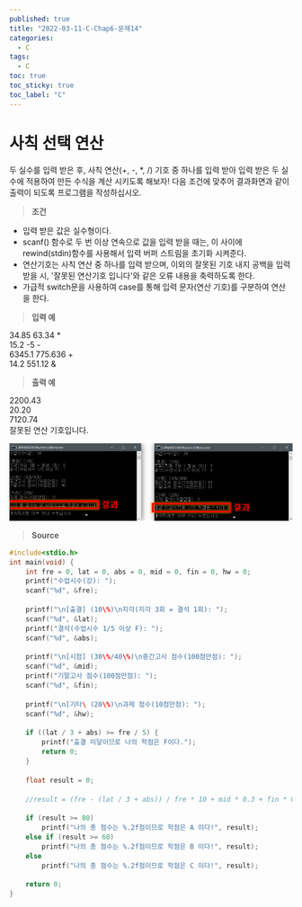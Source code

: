 ```yaml
---
published: true
title: "2022-03-11-C-Chap6-문제14"
categories:
  - C
tags:
  - C
toc: true
toc_sticky: true
toc_label: "C"
---
```


# 사칙 선택 연산

두 실수를 입력 받은 후, 사칙 연산(+, -, \*, /) 기호 중 하나를 입력 받아 입력 받은 두 실수에 적용하여 만든 수식을 계산 시키도록 해보자! 다음 조건에 맞추어 결과화면과 같이 출력이 되도록 프로그램을 작성하십시오.

> **조건**

- 입력 받은 값은 실수형이다.
- scanf() 함수로 두 번 이상 연속으로 값을 입력 받을 때는, 이 사이에 rewind(stdin)함수를 사용해서 입력 버퍼 스트림을 초기화 시켜준다.
- 연산기호는 사칙 연산 중 하나를 입력 받으며, 이외의 잘못된 기호 내지 공백을 입력 받을 시, '잘못된 연산기호 입니다'와 같은 오류 내용을 축력하도록 한다.
- 가급적 switch문을 사용하여 case를 통해 입력 문자(연산 기호)를 구분하여 연산을 한다.

> **입력 예**

34.85 63.34 \*  
15.2 -5 -  
6345.1 775.636 +  
14.2 551.12 &

> **출력 예**

2200.43  
20.20  
7120.74  
잘못된 연산 기호입니다.

![image](https://github.com/222SeungHyun/222SeungHyun.github.io/blob/master/_images/%EA%B8%B0%EC%B4%88%ED%94%84%EB%A1%9C%EA%B7%B8%EB%9E%98%EB%B0%8D%206%EC%9E%A5%20%EC%8B%A4%EC%8A%B5-%EB%AC%B8%EC%A0%9C13.png?raw=true)

> **Source**

```C++
#include<stdio.h>
int main(void) {
	int fre = 0, lat = 0, abs = 0, mid = 0, fin = 0, hw = 0;
	printf("수업시수(강): ");
	scanf("%d", &fre);

	printf("\n[출결] (10\%)\n지각(지각 3회 = 결석 1회): ");
	scanf("%d", &lat);
	printf("결석(수업시수 1/5 이상 F): ");
	scanf("%d", &abs);

	printf("\n[시험] (30\%/40\%)\n중간고사 점수(100점만점): ");
	scanf("%d", &mid);
	printf("기말고사 점수(100점만점): ");
	scanf("%d", &fin);

	printf("\n[기타\ (20\%)\n과제 점수(10점만점): ");
	scanf("%d", &hw);

	if ((lat / 3 + abs) >= fre / 5) {
		printf("출결 미달이므로 나의 학점은 F이다.");
		return 0;
	}

	float result = 0;

	//result = (fre - (lat / 3 + abs)) / fre * 10 + mid * 0.3 + fin * 0.4 + hw * 2;

	if (result >= 80)
		printf("나의 총 점수는 %.2f점이므로 학점은 A 이다!", result);
	else if (result >= 60)
		printf("나의 총 점수는 %.2f점이므로 학점은 B 이다!", result);
	else
		printf("나의 총 점수는 %.2f점이므로 학점은 C 이다!", result);

	return 0;
}
```
